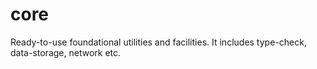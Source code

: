 # core
Ready-to-use foundational utilities and facilities. It includes type-check, data-storage, network etc.
